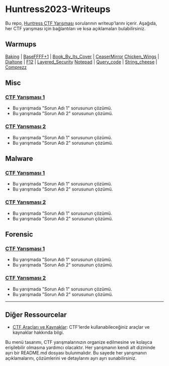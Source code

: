 # Huntress2023-Writeups

Bu repo, [Huntress CTF Yarışması](https://huntress.ctf.games/scoreboard) sorularının writeup'larını içerir. Aşağıda, her CTF yarışması için bağlantıları ve kısa açıklamaları bulabilirsiniz.

## Warmups

[Baking](/Depo/Warmups/Baking/README.md) | [BaseFFFF+1](/Depo/Warmups/BaseFFFF%2B1/README.md) | [Book_By_Its_Cover](/Depo/Warmups/Book_By_Its_Cover/README.md) | [CeaserMirror](/Depo/Warmups/CeaserMirror/README.md)
[Chicken_Wings](/Depo/Warmups/Chicken_Wings/README.md) | [Dialtone](/Depo/Warmups/Dialtone/README.md) | [F12](/Depo/Warmups/F12/README.md) | [Layered_Security](/Depo/Warmups/Layered_Security/README.md)
[Notepad](/Depo/Warmups/Notepad/README.md) | [Query_code](/Depo/Warmups/Query_code/README.md) | [String_cheese](/Depo/Warmups/String_cheese/README.md) | [Comprezz](/Depo/Warmups/comprezz/README.md)



## Misc

### [CTF Yarışması 1](/2022/CTF1/README.md)
- Bu yarışmada "Sorun Adı 1" sorusunun çözümü.
- Bu yarışmada "Sorun Adı 2" sorusunun çözümü.

### [CTF Yarışması 2](/2022/CTF2/README.md)
- Bu yarışmada "Sorun Adı 1" sorusunun çözümü.
- Bu yarışmada "Sorun Adı 2" sorusunun çözümü.

## Malware

### [CTF Yarışması 1](/2021/CTF1/README.md)
- Bu yarışmada "Sorun Adı 1" sorusunun çözümü.
- Bu yarışmada "Sorun Adı 2" sorusunun çözümü.

### [CTF Yarışması 2](/2021/CTF2/README.md)
- Bu yarışmada "Sorun Adı 1" sorusunun çözümü.
- Bu yarışmada "Sorun Adı 2" sorusunun çözümü.

## Forensic

### [CTF Yarışması 1](/2021/CTF1/README.md)
- Bu yarışmada "Sorun Adı 1" sorusunun çözümü.
- Bu yarışmada "Sorun Adı 2" sorusunun çözümü.

### [CTF Yarışması 2](/2021/CTF2/README.md)
- Bu yarışmada "Sorun Adı 1" sorusunun çözümü.
- Bu yarışmada "Sorun Adı 2" sorusunun çözümü.


---

## Diğer Ressourcelar

- [CTF Araçları ve Kaynaklar](/resources.md): CTF'lerde kullanabileceğiniz araçlar ve kaynaklar hakkında bilgi.

Bu menü tasarımı, CTF yarışmalarınızın organize edilmesine ve kolayca erişilebilir olmasına yardımcı olacaktır. Her yarışmanın kendi alt dizininde ayrı bir README.md dosyası bulunmalıdır. Bu sayede her yarışmanın açıklamalarını, çözümlerini ve detaylarını ayrı ayrı sunabilirsiniz.
